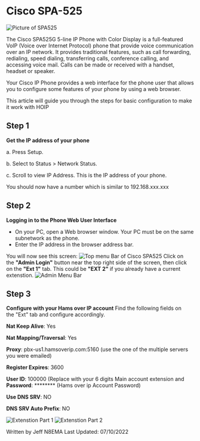 # Cisco SPA-525
![Picture of SPA525](https://user-images.githubusercontent.com/65520146/174688561-4787f8ae-8d77-4bae-9228-1fbd294a23a6.png)

The Cisco SPA525G 5-line IP Phone with Color Display is a full-featured VoIP (Voice over Internet Protocol) phone that provide voice communication over an IP network. It provides traditional features, such as call forwarding, redialing, speed dialing, transferring calls, conference calling, and accessing voice mail. Calls can be made or received with a handset, headset or speaker.

Your Cisco IP Phone provides a web interface for the phone user that allows you to configure some features of your phone by using a web browser.

This article will guide you through the steps for basic configuration to make it work with HOIP

## Step 1
**Get the IP address of your phone**

a. Press Setup.

b. Select to Status > Network Status.

c. Scroll to view IP Address. This is the IP address of your phone.

You should now have a number which is similar to 192.168.xxx.xxx
## Step 2

**Logging in to the Phone Web User Interface**
* On your PC, open a Web browser window. Your PC must be on the same subnetwork as the phone.
* Enter the IP address in the browser address bar.

You will now see this screen:
![Top menu Bar of Cisco SPA525](https://user-images.githubusercontent.com/65520146/174688789-60893e08-7f8d-4e08-9691-ab2cad8105e7.png)
Click on the **"Admin Login"** button near the top right side of the screen, then click on the **"Ext 1"** tab. This could be **"EXT 2"** if you already have a current extenstion.
![Admin Menu Bar](https://user-images.githubusercontent.com/65520146/174689423-1052c960-17d2-4505-a134-7b06f9099991.png)

## Step 3

**Configure with your Hams over IP account**
Find the following fields on the "Ext" tab and configure accordingly.

**Nat Keep Alive**: Yes

**Nat Mapping/Traversal**: Yes

**Proxy**: pbx-us1.hamsoverip.com:5160 (use the one of the multiple servers you were emailed)

**Register Expires**: 3600

**User ID**: 100000 (Replace with your 6 digits Main account extension and **Password**: ******** (Hams over ip Account Password)

**Use DNS SRV**: NO

**DNS SRV Auto Prefix**: NO

![Extenstion Part 1](https://user-images.githubusercontent.com/65520146/174689828-8d9bbc16-08a3-4f0c-903c-d59fd9e7b0c1.png)
![Extenstion Part 2](https://user-images.githubusercontent.com/65520146/174689834-822579c8-d276-41db-aebc-496cfc401797.png)

Written by Jeff N8EMA
Last Updated: 07/10/2022
